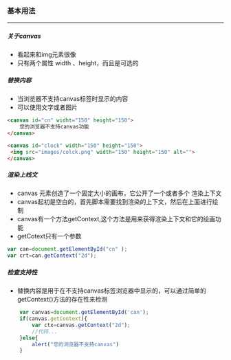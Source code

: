 ### 基本用法

---

##### 关于canvas

- 看起来和img元素很像
- 只有两个属性 width 、height，而且是可选的

##### 替换内容

- 当浏览器不支持canvas标签时显示的内容
- 可以使用文字或者图片

```html
<canvas id="cn" widht="150" height="150">
    您的浏览器不支持canvas功能
</canvas>

<canvas id="clock" width="150" height="150">
 <img src="images/colck.png" width="150" height="150" alt="">
</canvas>
```

##### 渲染上线文
- canvas 元素创造了一个固定大小的画布，它公开了一个或者多个 渲染上下文 
- canvas起初是空白的，首先脚本需要找到渲染的上下文，然后在上面进行绘制
- canvas有一个方法getContext,这个方法是用来获得渲染上下文和它的绘画功能
- getCotext只有一个参数

```js
var can=document.getElementById("cn" );
var crt=can.getContext("2d");

```

##### 检查支持性
- 替换内容是用于在不支持canvas标签浏览器中显示的，可以通过简单的getContext()方法的存在性来检测

```js
    var canvas=document.getElementById('can');
    if(canvas.getContext){
        var ctx=canvas.getContext("2d");
        //代码...
    }else{
        alert("您的浏览器不支持canvas")
    }

```



